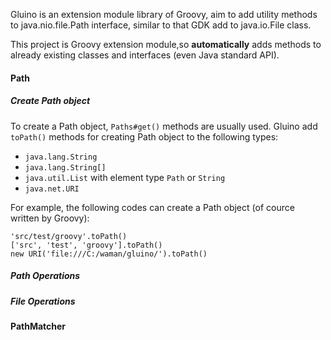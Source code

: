 Gluino is an extension module library of Groovy, aim to add utility methods to java.nio.file.Path interface, similar to that GDK add to java.io.File class.

This project is Groovy extension module,so **automatically** adds methods to already existing classes and interfaces (even Java standard API).

#### Path

##### Create Path object
To create a Path object, `Paths#get()` methods are usually used.
Gluino add `toPath()` methods for creating Path object to the following types:

* `java.lang.String`
* `java.lang.String[]`
* `java.util.List` with element type `Path` or `String`
* `java.net.URI`

For example, the following codes can create a Path object (of cource written by Groovy):

    'src/test/groovy'.toPath()
    ['src', 'test', 'groovy'].toPath()
    new URI('file:///C:/waman/gluino/').toPath()

##### Path Operations

##### File Operations

#### PathMatcher

